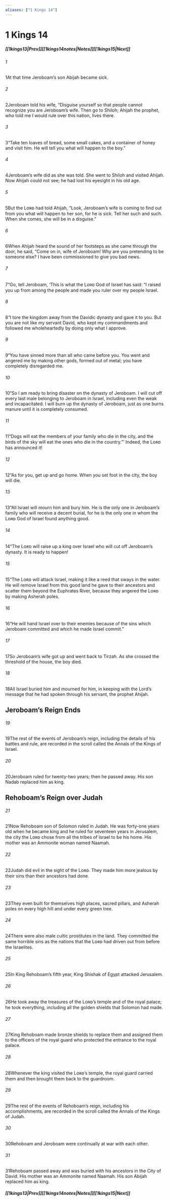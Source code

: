 ```yaml
---
aliases: ["1 Kings 14"]
---
```

# 1 Kings 14
##### <span class=arrow-left></span>[[1kings13|Prev]]<span class=navigation-separator></span>[[1kings14notes|Notes]]<span class=navigation-separator></span>[[1kings15|Next]]<span class=arrow-right></span>
###### 1
<span class=verse-first>1</span>At that time Jeroboam’s son Abijah became sick.
###### 2
<span class=verse-body>2</span>Jeroboam told his wife, “Disguise yourself so that people cannot recognize you are Jeroboam’s wife. Then go to Shiloh; Ahijah the prophet, who told me I would rule over this nation, lives there.
###### 3
<span class=verse-body>3</span>“Take ten loaves of bread, some small cakes, and a container of honey and visit him. He will tell you what will happen to the boy.”
<div class=paragraph-break></div>

###### 4
<span class=verse-first>4</span>Jeroboam’s wife did as she was told. She went to Shiloh and visited Ahijah. Now Ahijah could not see; he had lost his eyesight in his old age.
###### 5
<span class=verse-body>5</span>But the Lᴏʀᴅ had told Ahijah, “Look, Jeroboam’s wife is coming to find out from you what will happen to her son, for he is sick. Tell her such and such. When she comes, she will be in a disguise.”
<div class=paragraph-break></div>

###### 6
<span class=verse-first>6</span>When Ahijah heard the sound of her footsteps as she came through the door, he said, “Come on in, wife of Jeroboam! Why are you pretending to be someone else? I have been commissioned to give you bad news.
###### 7
<span class=verse-body>7</span>“Go, tell Jeroboam, ‘This is what the Lᴏʀᴅ God of Israel has said: “I raised you up from among the people and made you ruler over my people Israel.
###### 8
<span class=verse-body>8</span>“I tore the kingdom away from the Davidic dynasty and gave it to you. But you are not like my servant David, who kept my commandments and followed me wholeheartedly by doing only what I approve.
###### 9
<span class=verse-body>9</span>“You have sinned more than all who came before you. You went and angered me by making other gods, formed out of metal; you have completely disregarded me.
###### 10
<span class=verse-body>10</span>“So I am ready to bring disaster on the dynasty of Jeroboam. I will cut off every last male belonging to Jeroboam in Israel, including even the weak and incapacitated. I will burn up the dynasty of Jeroboam, just as one burns manure until it is completely consumed.
###### 11
<span class=verse-body>11</span>“Dogs will eat the members of your family who die in the city, and the birds of the sky will eat the ones who die in the country.”’ Indeed, the Lᴏʀᴅ has announced it!
###### 12
<span class=verse-body>12</span>“As for you, get up and go home. When you set foot in the city, the boy will die.
###### 13
<span class=verse-body>13</span>“All Israel will mourn him and bury him. He is the only one in Jeroboam’s family who will receive a decent burial, for he is the only one in whom the Lᴏʀᴅ God of Israel found anything good.
###### 14
<span class=verse-body>14</span>“The Lᴏʀᴅ will raise up a king over Israel who will cut off Jeroboam’s dynasty. It is ready to happen!
<div class=paragraph-break></div>

###### 15
<span class=verse-first>15</span>“The Lᴏʀᴅ will attack Israel, making it like a reed that sways in the water. He will remove Israel from this good land he gave to their ancestors and scatter them beyond the Euphrates River, because they angered the Lᴏʀᴅ by making Asherah poles.
###### 16
<span class=verse-body>16</span>“He will hand Israel over to their enemies because of the sins which Jeroboam committed and which he made Israel commit.”
<div class=paragraph-break></div>

###### 17
<span class=verse-first>17</span>So Jeroboam’s wife got up and went back to Tirzah. As she crossed the threshold of the house, the boy died.
###### 18
<span class=verse-body>18</span>All Israel buried him and mourned for him, in keeping with the Lord’s message that he had spoken through his servant, the prophet Ahijah.
## Jeroboam’s Reign Ends
###### 19
<span class=verse-first>19</span>The rest of the events of Jeroboam’s reign, including the details of his battles and rule, are recorded in the scroll called the Annals of the Kings of Israel.
###### 20
<span class=verse-body>20</span>Jeroboam ruled for twenty-two years; then he passed away. His son Nadab replaced him as king.
## Rehoboam’s Reign over Judah
###### 21
<span class=verse-first>21</span>Now Rehoboam son of Solomon ruled in Judah. He was forty-one years old when he became king and he ruled for seventeen years in Jerusalem, the city the Lᴏʀᴅ chose from all the tribes of Israel to be his home. His mother was an Ammonite woman named Naamah.
###### 22
<span class=verse-body>22</span>Judah did evil in the sight of the Lᴏʀᴅ. They made him more jealous by their sins than their ancestors had done.
###### 23
<span class=verse-body>23</span>They even built for themselves high places, sacred pillars, and Asherah poles on every high hill and under every green tree.
###### 24
<span class=verse-body>24</span>There were also male cultic prostitutes in the land. They committed the same horrible sins as the nations that the Lᴏʀᴅ had driven out from before the Israelites.
<div class=paragraph-break></div>

###### 25
<span class=verse-first>25</span>In King Rehoboam’s fifth year, King Shishak of Egypt attacked Jerusalem.
###### 26
<span class=verse-body>26</span>He took away the treasures of the Lᴏʀᴅ’s temple and of the royal palace; he took everything, including all the golden shields that Solomon had made.
###### 27
<span class=verse-body>27</span>King Rehoboam made bronze shields to replace them and assigned them to the officers of the royal guard who protected the entrance to the royal palace.
###### 28
<span class=verse-body>28</span>Whenever the king visited the Lᴏʀᴅ’s temple, the royal guard carried them and then brought them back to the guardroom.
<div class=paragraph-break></div>

###### 29
<span class=verse-first>29</span>The rest of the events of Rehoboam’s reign, including his accomplishments, are recorded in the scroll called the Annals of the Kings of Judah.
###### 30
<span class=verse-body>30</span>Rehoboam and Jeroboam were continually at war with each other.
###### 31
<span class=verse-body>31</span>Rehoboam passed away and was buried with his ancestors in the City of David. His mother was an Ammonite named Naamah. His son Abijah replaced him as king.
##### <span class=arrow-left></span>[[1kings13|Prev]]<span class=navigation-separator></span>[[1kings14notes|Notes]]<span class=navigation-separator></span>[[1kings15|Next]]<span class=arrow-right></span>
